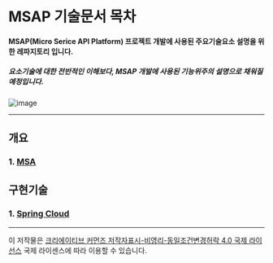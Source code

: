 # MSAP 기술문서 목차

#### MSAP(Micro Serice API Platform) 프로젝트 개발에 사용된 주요기술요소 설명을 위한 레파지토리 입니다.
##### 요소기술에 대한 전반적인 이해보다, MSAP 개발에 사용된 기능위주의 설명으로 채워질 예정입니다.

![image](https://user-images.githubusercontent.com/45334819/54955639-33d59b80-4f91-11e9-9d63-db9609926fac.png)

<hr />

## 개요

### 1. [MSA](https://github.com/jukyellow/msapdoc/blob/master/1_%EA%B0%9C%EC%9A%941_MSA.md "MSA")


## 구현기술

### 1. [Spring Cloud](https://github.com/jukyellow/msapdoc/blob/master/5_%EA%B5%AC%ED%98%841_Backend2_SpringCould.md "Spring Cloud")




<hr>

이 저작물은 [크리에이티브 커먼즈 저작자표시-비영리-동일조건변경허락 4.0 국제 라이선스](https://creativecommons.org/licenses/by-nc-sa/4.0/deed.ko/ "링크 제목 ") 국제 라이센스에 따라 이용할 수 있습니다.
